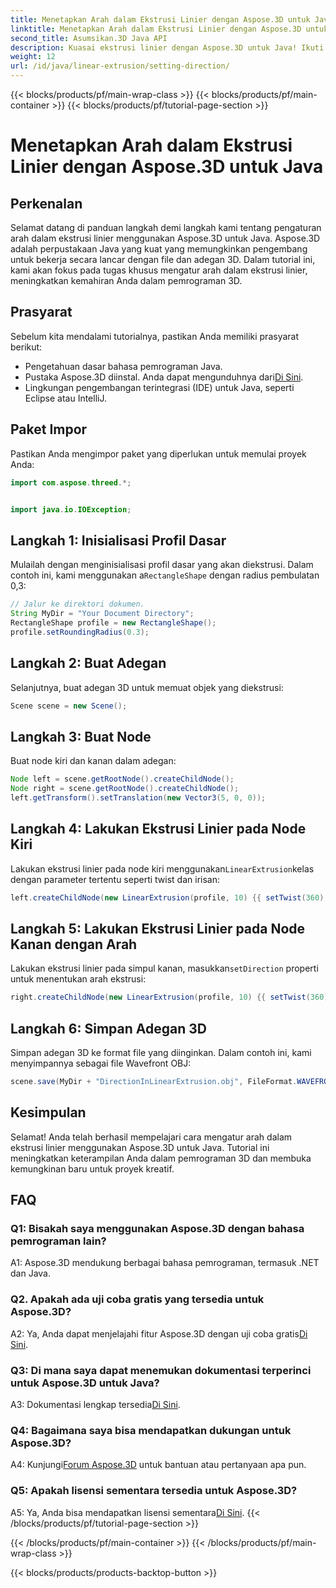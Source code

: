 ```yaml
---
title: Menetapkan Arah dalam Ekstrusi Linier dengan Aspose.3D untuk Java
linktitle: Menetapkan Arah dalam Ekstrusi Linier dengan Aspose.3D untuk Java
second_title: Asumsikan.3D Java API
description: Kuasai ekstrusi linier dengan Aspose.3D untuk Java! Ikuti panduan kami untuk pemrograman 3D yang lancar. Unduh sekarang untuk pengalaman menawan.
weight: 12
url: /id/java/linear-extrusion/setting-direction/
---
```


{{< blocks/products/pf/main-wrap-class >}}
{{< blocks/products/pf/main-container >}}
{{< blocks/products/pf/tutorial-page-section >}}

# Menetapkan Arah dalam Ekstrusi Linier dengan Aspose.3D untuk Java

## Perkenalan

Selamat datang di panduan langkah demi langkah kami tentang pengaturan arah dalam ekstrusi linier menggunakan Aspose.3D untuk Java. Aspose.3D adalah perpustakaan Java yang kuat yang memungkinkan pengembang untuk bekerja secara lancar dengan file dan adegan 3D. Dalam tutorial ini, kami akan fokus pada tugas khusus mengatur arah dalam ekstrusi linier, meningkatkan kemahiran Anda dalam pemrograman 3D.

## Prasyarat

Sebelum kita mendalami tutorialnya, pastikan Anda memiliki prasyarat berikut:

- Pengetahuan dasar bahasa pemrograman Java.
-  Pustaka Aspose.3D diinstal. Anda dapat mengunduhnya dari[Di Sini](https://releases.aspose.com/3d/java/).
- Lingkungan pengembangan terintegrasi (IDE) untuk Java, seperti Eclipse atau IntelliJ.

## Paket Impor

Pastikan Anda mengimpor paket yang diperlukan untuk memulai proyek Anda:

```java
import com.aspose.threed.*;


import java.io.IOException;
```

## Langkah 1: Inisialisasi Profil Dasar

 Mulailah dengan menginisialisasi profil dasar yang akan diekstrusi. Dalam contoh ini, kami menggunakan a`RectangleShape` dengan radius pembulatan 0,3:

```java
// Jalur ke direktori dokumen.
String MyDir = "Your Document Directory";
RectangleShape profile = new RectangleShape();
profile.setRoundingRadius(0.3);
```

## Langkah 2: Buat Adegan

Selanjutnya, buat adegan 3D untuk memuat objek yang diekstrusi:

```java
Scene scene = new Scene();
```

## Langkah 3: Buat Node

Buat node kiri dan kanan dalam adegan:

```java
Node left = scene.getRootNode().createChildNode();
Node right = scene.getRootNode().createChildNode();
left.getTransform().setTranslation(new Vector3(5, 0, 0));
```

## Langkah 4: Lakukan Ekstrusi Linier pada Node Kiri

 Lakukan ekstrusi linier pada node kiri menggunakan`LinearExtrusion`kelas dengan parameter tertentu seperti twist dan irisan:

```java
left.createChildNode(new LinearExtrusion(profile, 10) {{ setTwist(360); setSlices(100); }});
```

## Langkah 5: Lakukan Ekstrusi Linier pada Node Kanan dengan Arah

 Lakukan ekstrusi linier pada simpul kanan, masukkan`setDirection` properti untuk menentukan arah ekstrusi:

```java
right.createChildNode(new LinearExtrusion(profile, 10) {{ setTwist(360); setSlices(100); setDirection(new Vector3(0.3, 0.2, 1));}});
```

## Langkah 6: Simpan Adegan 3D

Simpan adegan 3D ke format file yang diinginkan. Dalam contoh ini, kami menyimpannya sebagai file Wavefront OBJ:

```java
scene.save(MyDir + "DirectionInLinearExtrusion.obj", FileFormat.WAVEFRONTOBJ);
```

## Kesimpulan

Selamat! Anda telah berhasil mempelajari cara mengatur arah dalam ekstrusi linier menggunakan Aspose.3D untuk Java. Tutorial ini meningkatkan keterampilan Anda dalam pemrograman 3D dan membuka kemungkinan baru untuk proyek kreatif.

## FAQ

### Q1: Bisakah saya menggunakan Aspose.3D dengan bahasa pemrograman lain?

A1: Aspose.3D mendukung berbagai bahasa pemrograman, termasuk .NET dan Java.

### Q2. Apakah ada uji coba gratis yang tersedia untuk Aspose.3D?

 A2: Ya, Anda dapat menjelajahi fitur Aspose.3D dengan uji coba gratis[Di Sini](https://releases.aspose.com/).

### Q3: Di mana saya dapat menemukan dokumentasi terperinci untuk Aspose.3D untuk Java?

 A3: Dokumentasi lengkap tersedia[Di Sini](https://reference.aspose.com/3d/java/).

### Q4: Bagaimana saya bisa mendapatkan dukungan untuk Aspose.3D?

 A4: Kunjungi[Forum Aspose.3D](https://forum.aspose.com/c/3d/18) untuk bantuan atau pertanyaan apa pun.

### Q5: Apakah lisensi sementara tersedia untuk Aspose.3D?

 A5: Ya, Anda bisa mendapatkan lisensi sementara[Di Sini](https://purchase.aspose.com/temporary-license/).
{{< /blocks/products/pf/tutorial-page-section >}}

{{< /blocks/products/pf/main-container >}}
{{< /blocks/products/pf/main-wrap-class >}}

{{< blocks/products/products-backtop-button >}}
